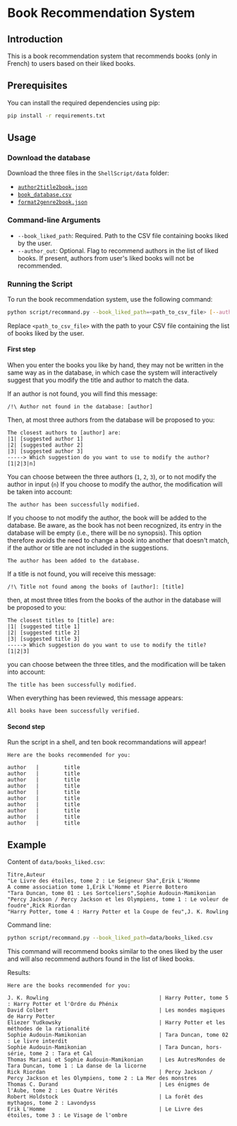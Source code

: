 # Book Recommendation System

## Introduction

This is a book recommendation system that recommends books (only in French) to users based on their liked books.

## Prerequisites

You can install the required dependencies using pip:

```bash
pip install -r requirements.txt
```

## Usage

### Download the database

Download the three files in the `ShellScript/data` folder:
- [`author2title2book.json`](https://drive.google.com/file/d/1aii0jIF04xocE5WUGjibGO4D-YE5Ywo7/view?usp=sharing)
- [`book_database.csv`](https://drive.google.com/file/d/1VX7HHA2yuYeLq_HWHm7BuJwcjHI4BjGa/view?usp=sharing)
- [`format2genre2book.json`](https://drive.google.com/file/d/1iyNnbxL0vX5pw7lag-yIT_yYDmXCoYGq/view?usp=sharing)

### Command-line Arguments

- `--book_liked_path`: Required. Path to the CSV file containing books liked by the user.
- `--author_out`: Optional. Flag to recommend authors in the list of liked books. If present, authors from user's liked books will not be recommended.

### Running the Script

To run the book recommendation system, use the following command:

```bash
python script/recommand.py --book_liked_path=<path_to_csv_file> [--author_out]
```

Replace `<path_to_csv_file>` with the path to your CSV file containing the list of books liked by the user.

#### First step

When you enter the books you like by hand, they may not be written in the same way as in the database, in which case the system will interactively suggest that you modify the title and author to match the data.

If an author is not found, you will find this message:

```
/!\ Author not found in the database: [author]
```

Then, at most three authors from the database will be proposed to you:

```
The closest authors to [author] are:
|1| [suggested author 1]
|2| [suggested author 2]
|3| [suggested author 3]
-----> Which suggestion do you want to use to modify the author? [1|2|3|n] 
```

You can choose between the three authors (`1`, `2`, `3`), or to not modify the author in input (`n`)
If you choose to modify the author, the modification will be taken into account:

```
The author has been successfully modified.
```

If you choose to not modify the author, the book will be added to the database. Be aware, as the book has not been recognized, its entry in the database will be empty (i.e., there will be no synopsis). This option therefore avoids the need to change a book into another that doesn't match, if the author or title are not included in the suggestions.

```
The author has been added to the database.
```

If a title is not found, you will receive this message:

```
/!\ Title not found among the books of [author]: [title]
```

then, at most three titles from the books of the author in the database will be proposed to you:

```
The closest titles to [title] are:
|1| [suggested title 1]
|2| [suggested title 2]
|3| [suggested title 3]
-----> Which suggestion do you want to use to modify the title? [1|2|3] 
```

you can choose between the three titles, and the modification will be taken into account:

```
The title has been successfully modified.
```

When everything has been reviewed, this message appears:

```
All books have been successfully verified.
```

#### Second step

Run the script in a shell, and ten book recommandations will appear!
```
Here are the books recommended for you:

author   |        title
author   |        title
author   |        title
author   |        title
author   |        title
author   |        title
author   |        title
author   |        title
author   |        title
author   |        title
```

## Example

Content of `data/books_liked.csv`:

```
Titre,Auteur
"Le Livre des étoiles, tome 2 : Le Seigneur Sha",Erik L'Homme
A comme association tome 1,Erik L'Homme et Pierre Bottero
"Tara Duncan, tome 01 : Les Sortceliers",Sophie Audouin-Mamikonian
"Percy Jackson / Percy Jackson et les Olympiens, tome 1 : Le voleur de foudre",Rick Riordan
"Harry Potter, tome 4 : Harry Potter et la Coupe de feu",J. K. Rowling
```

Command line:

```bash
python script/recommand.py --book_liked_path=data/books_liked.csv
```

This command will recommend books similar to the ones liked by the user and will also recommend authors found in the list of liked books.

Results:
```
Here are the books recommended for you:

J. K. Rowling                               	| Harry Potter, tome 5 : Harry Potter et l'Ordre du Phénix
David Colbert                               	| Les mondes magiques de Harry Potter
Eliezer Yudkowsky                           	| Harry Potter et les méthodes de la rationalité
Sophie Audouin-Mamikonian                   	| Tara Duncan, tome 02 : Le livre interdit
Sophie Audouin-Mamikonian                   	| Tara Duncan, hors-série, tome 2 : Tara et Cal
Thomas Mariani et Sophie Audouin-Mamikonian 	| Les AutresMondes de Tara Duncan, tome 1 : La danse de la licorne
Rick Riordan                                	| Percy Jackson / Percy Jackson et les Olympiens, tome 2 : La Mer des monstres
Thomas C. Durand                            	| Les énigmes de l'Aube, tome 2 : Les Quatre Vérités
Robert Holdstock                            	| La forêt des mythagos, tome 2 : Lavondyss
Erik L'Homme                                	| Le Livre des étoiles, tome 3 : Le Visage de l'ombre
```